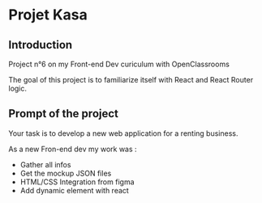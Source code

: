 # Projet Kasa

## Introduction 

Project n°6 on my Front-end Dev curiculum with OpenClassrooms

The goal of this project is to familiarize itself with React and React Router logic.

## Prompt of the project

Your task is to develop a new web application for a renting business.

As a new Fron-end dev my work was :
  - Gather all infos
  - Get the mockup JSON files
  - HTML/CSS Integration from figma
  - Add dynamic element with react
